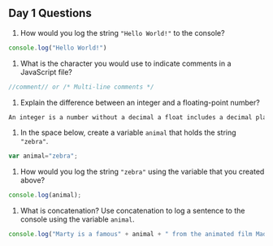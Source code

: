 ## Day 1 Questions

1. How would you log the string `"Hello World!"` to the console?

```JavaScript
console.log("Hello World!")
```

1. What is the character you would use to indicate comments in a JavaScript file?

```JavaScript
//comment// or /* Multi-line comments */
```
1. Explain the difference between an integer and a floating-point number?

```JavaScript
An integer is a number without a decimal a float includes a decimal place.
```

1. In the space below, create a variable `animal` that holds the string `"zebra"`.

```JavaScript
var animal="zebra";
```

1. How would you log the string `"zebra"` using the variable that you created above?

```JavaScript
console.log(animal);
```

1. What is concatenation? Use concatenation to log a sentence to the console using the variable `animal`.

```JavaScript
console.log("Marty is a famous" + animal + " from the animated film Madagascar " ".");
```
